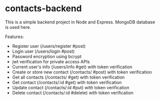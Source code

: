 # contacts-backend
This is a simple backend project in Node and Express.
MongoDB database is used here.

Features: 
- Register user (/users/register #post)
- Login user (/users/login #post)
- Password encryption using bcrypt
- jwt verification for private access APIs
- Current user's info (/users/info #get) with token verification
- Create or store new contact (/contacts/ #post) with token verification
- Get all contacts (/contacts/ #get) with token verification
- Get contact (/contacts/:id #get) with token verification
- Update contact (/contacts/:id #put) with token verification
- Delete contact (/contacts/:id #delete) with token verification
